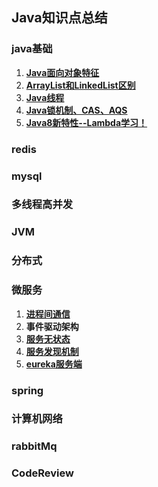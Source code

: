 ## Java知识点总结

### java基础
1. **[Java面向对象特征](java-base/object-oriented-features.md)**
2. **[ArrayList和LinkedList区别](java-base/arrayList-linkedList.md)**
3. **[Java线程](java-base/java-thread.md)**
4. **[Java锁机制、CAS、AQS](java-base/java-cas&aqs.md)**
5. **[Java8新特性--Lambda学习！](java-base/java8-new-features.md)**

### redis

### mysql

### 多线程高并发

### JVM

### 分布式

### 微服务
1. **[进程间通信](micro-service/ipc.md)**
2. **事件驱动架构**
3. **[服务无状态](micro-service/serverless.md)**
4. **[服务发现机制](micro-service/discovery-mechanism.md)**
5. **[eureka服务端](micro-service/eureka-server.md)**

### spring

### 计算机网络

### rabbitMq

### CodeReview
